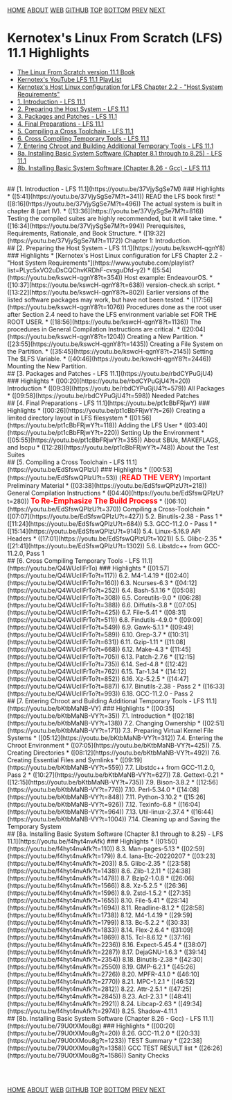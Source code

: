 ---
---

[HOME](index.md)
[ABOUT](README.md)
[WEB](https://osp4diss.vlsm.org/)
[GITHUB](https://github.com/os2xx/osp4diss/)
[TOP](#)
[BOTTOM](#endofpage)
[PREV](index.md#idx06)
[NEXT](index.md#idx06)

# Kernotex's Linux From Scratch (LFS) 11.1 Highlights

* [The Linux From Scratch version 11.1 Book](https://www.linuxfromscratch.org/lfs/view/11.1/)
* [Kernotex's YouTube LFS 11.1 PlayList](https://www.youtube.com/playlist?list=PLyc5xVO2uDsCCsisiiWrZJgnHmK18Mr7j)
* [Kernotex's Host Linux configuration for LFS Chapter 2.2 - "Host System Requirements"](https://www.youtube.com/playlist?list=PLyc5xVO2uDsCQChvKRDhF-cvsguDfd-y2)
* [1. Introduction - LFS 11.1](#idx01)
* [2. Preparing the Host System - LFS 11.1](#idx02)
* [3. Packages and Patches - LFS 11.1](#idx03)
* [4. Final Preparations - LFS 11.1](#idx04)
* [5. Compiling a Cross Toolchain - LFS 11.1](#idx05)
* [6. Cross Compiling Temporary Tools - LFS 11.1](#idx06)
* [7. Entering Chroot and Building Additional Temporary Tools - LFS 11.1](#idx07)
* [8a. Installing Basic System Software (Chapter 8.1 through to 8.25) - LFS 11.1](#idx08a)
* [8b. Installing Basic System Software (Chapter 8.26 - Gcc) - LFS 11.1](#idx08b)

<br id="idx01">
## [1. Introduction - LFS 11.1](https://youtu.be/37VjySgSe7M)
### Highlights
* ([5:41](https://youtu.be/37VjySgSe7M?t=341)) READ the LFS book first! 
* ([8:16](https://youtu.be/37VjySgSe7M?t=496)) The actual system is built in chapter 8 (part IV).
* ([13:36](https://youtu.be/37VjySgSe7M?t=816)) Testing the compiled suites are highly recommended, but it will take time. 
* ([16:34](https://youtu.be/37VjySgSe7M?t=994)) Prerequisites, Requirements, Rationale, and Book Structure.
* ([19:32](https://youtu.be/37VjySgSe7M?t=1172)) Chapter 1: Introduction.

<br id="idx02">
## [2. Preparing the Host System - LFS 11.1](https://youtu.be/kswcH-qgnY8)
### Highlights
* [Kernotex's Host Linux configuration for LFS Chapter 2.2 - "Host System Requirements"](https://www.youtube.com/playlist?list=PLyc5xVO2uDsCQChvKRDhF-cvsguDfd-y2)
* ([5:54](https://youtu.be/kswcH-qgnY8?t=354)) Host example: EndeavourOS.
* ([10:37](https://youtu.be/kswcH-qgnY8?t=638)) version-check.sh script.
* ([13:22](https://youtu.be/kswcH-qgnY8?t=802)) Earlier versions of the listed software packages may work, but have not been tested.
* ([17:56](https://youtu.be/kswcH-qgnY8?t=1076)) Procedures done as the root user after Section 2.4 need to have the LFS environment variable set FOR THE ROOT USER.
* ([18:56](https://youtu.be/kswcH-qgnY8?t=1136)) The procedures in General Compilation Instructions are critical. 
* ([20:04](https://youtu.be/kswcH-qgnY8?t=1204)) Creating a New Partition.
* ([23:55](https://youtu.be/kswcH-qgnY8?t=1435)) Creating a File System on the Partition.
* ([35:45](https://youtu.be/kswcH-qgnY8?t=2145)) Setting The $LFS Variable.
* ([40:46](https://youtu.be/kswcH-qgnY8?t=2446)) Mounting the New Partition.

<br id="idx03">
## [3. Packages and Patches - LFS 11.1](https://youtu.be/rbdCYPuGjU4)
### Highlights
* ([00:20](https://youtu.be/rbdCYPuGjU4?t=20)) Introduction
* ([09:39](https://youtu.be/rbdCYPuGjU4?t=579)) All Packages
* ([09:58](https://youtu.be/rbdCYPuGjU4?t=598)) Needed Patches

<br id="idx04">
## [4. Final Preparations - LFS 11.1](https://youtu.be/pt1cBbFRjwY)
### Highlights
* ([00:26](https://youtu.be/pt1cBbFRjwY?t=26)) Creating a limited directory layout in LFS filesystem
* ([01:56](https://youtu.be/pt1cBbFRjwY?t=118)) Adding the LFS User
* ([03:40](https://youtu.be/pt1cBbFRjwY?t=220)) Setting Up the Environment
* ([05:55](https://youtu.be/pt1cBbFRjwY?t=355)) About SBUs, MAKEFLAGS, and lscpu
* ([12:28](https://youtu.be/pt1cBbFRjwY?t=748)) About the Test Suites

<br id="idx05">
## [5. Compiling a Cross Toolchain - LFS 11.1](https://youtu.be/EdSfswQPlzU)
### Highlights
* ([00:53](https://youtu.be/EdSfswQPlzU?t=53)) 
  (<span style="color:red; font-weight:bold; font-size:larger;">READ THE VERY</span>) Important Preliminary Material
* ([03:38](https://youtu.be/EdSfswQPlzU?t=218)) General Compilation Instructions
  * ([04:40](https://youtu.be/EdSfswQPlzU?t=280)) <span style="color:red; 
    font-weight:bold; font-size:larger;">To Re-Emphasize The Build Process</span>
* ([06:10](https://youtu.be/EdSfswQPlzU?t=370)) Compiling a Cross-Toolchain
* ([07:07](https://youtu.be/EdSfswQPlzU?t=427)) 5.2. Binutils-2.38 - Pass 1
* ([11:24](https://youtu.be/EdSfswQPlzU?t=684)) 5.3. GCC-11.2.0 - Pass 1
* ([15:14](https://youtu.be/EdSfswQPlzU?t=914)) 5.4. Linux-5.16.9 API Headers
* ([17:01](https://youtu.be/EdSfswQPlzU?t=1021)) 5.5. Glibc-2.35
* ([21:41](https://youtu.be/EdSfswQPlzU?t=1302)) 5.6. Libstdc++ from GCC-11.2.0, Pass 1

<br id="idx06">
## [6. Cross Compiling Temporary Tools - LFS 11.1](https://youtu.be/Q4WUcIlFrTo)
### Highlights
* ([01:57](https://youtu.be/Q4WUcIlFrTo?t=117)) 6.2. M4-1.4.19
* ([02:40](https://youtu.be/Q4WUcIlFrTo?t=160)) 6.3. Ncurses-6.3
* ([04:12](https://youtu.be/Q4WUcIlFrTo?t=252)) 6.4. Bash-5.1.16
* ([05:08](https://youtu.be/Q4WUcIlFrTo?t=308)) 6.5. Coreutils-9.0
* ([06:28](https://youtu.be/Q4WUcIlFrTo?t=388)) 6.6. Diffutils-3.8
* ([07:05](https://youtu.be/Q4WUcIlFrTo?t=425)) 6.7. File-5.41
* ([08:31](https://youtu.be/Q4WUcIlFrTo?t=511)) 6.8. Findutils-4.9.0
* ([09:09](https://youtu.be/Q4WUcIlFrTo?t=549)) 6.9. Gawk-5.1.1
* ([09:49](https://youtu.be/Q4WUcIlFrTo?t=589)) 6.10. Grep-3.7
* ([10:31](https://youtu.be/Q4WUcIlFrTo?t=631)) 6.11. Gzip-1.11
* ([11:08](https://youtu.be/Q4WUcIlFrTo?t=668)) 6.12. Make-4.3
* ([11:45](https://youtu.be/Q4WUcIlFrTo?t=705)) 6.13. Patch-2.7.6
* ([12:15](https://youtu.be/Q4WUcIlFrTo?t=735)) 6.14. Sed-4.8
* ([12:42](https://youtu.be/Q4WUcIlFrTo?t=762)) 6.15. Tar-1.34
* ([14:12](https://youtu.be/Q4WUcIlFrTo?t=852)) 6.16. Xz-5.2.5
* ([14:47](https://youtu.be/Q4WUcIlFrTo?t=887)) 6.17. Binutils-2.38 - Pass 2
* ([16:33](https://youtu.be/Q4WUcIlFrTo?t=993)) 6.18. GCC-11.2.0 - Pass 2

<br id="idx07">
## [7. Entering Chroot and Building Additional Temporary Tools - LFS 11.1](https://youtu.be/bKtbMaNB-VY)
### Highlights
* ([00:35](https://youtu.be/bKtbMaNB-VY?t=35)) 7.1. Introduction
* ([02:18](https://youtu.be/bKtbMaNB-VY?t=138)) 7.2. Changing Ownership
* ([02:51](https://youtu.be/bKtbMaNB-VY?t=171)) 7.3. Preparing Virtual Kernel File Systems
* ([05:12](https://youtu.be/bKtbMaNB-VY?t=312)) 7.4. Entering the Chroot Environment
* ([07:05](https://youtu.be/bKtbMaNB-VY?t=425)) 7.5. Creating Directories
* ([08:12](https://youtu.be/bKtbMaNB-VY?t=492)) 7.6. Creating Essential Files and Symlinks
* ([09:19](https://youtu.be/bKtbMaNB-VY?t=559)) 7.7. Libstdc++ from GCC-11.2.0, Pass 2
* ([10:27](https://youtu.be/bKtbMaNB-VY?t=627)) 7.8. Gettext-0.21
* ([12:15](https://youtu.be/bKtbMaNB-VY?t=735)) 7.9. Bison-3.8.2
* ([12:56](https://youtu.be/bKtbMaNB-VY?t=776)) 7.10. Perl-5.34.0
* ([14:08](https://youtu.be/bKtbMaNB-VY?t=848)) 7.11. Python-3.10.2
* ([15:26](https://youtu.be/bKtbMaNB-VY?t=926)) 7.12. Texinfo-6.8
* ([16:04](https://youtu.be/bKtbMaNB-VY?t=964)) 7.13. Util-linux-2.37.4
* ([16:44](https://youtu.be/bKtbMaNB-VY?t=1004)) 7.14. Cleaning up and Saving the Temporary System

<br id="idx08a">
## [8a. Installing Basic System Software (Chapter 8.1 through to 8.25) - LFS 11.1](https://youtu.be/f4hyt4nvAfk)
### Highlights
* ([01:50](https://youtu.be/f4hyt4nvAfk?t=110)) 8.3. Man-pages-5.13
* ([02:59](https://youtu.be/f4hyt4nvAfk?t=179)) 8.4. Iana-Etc-20220207
* ([03:23](https://youtu.be/f4hyt4nvAfk?t=203)) 8.5. Glibc-2.35
* ([23:58](https://youtu.be/f4hyt4nvAfk?t=1438)) 8.6. Zlib-1.2.11
* ([24:38](https://youtu.be/f4hyt4nvAfk?t=1478)) 8.7. Bzip2-1.0.8
* ([26:06](https://youtu.be/f4hyt4nvAfk?t=1566)) 8.8. Xz-5.2.5
* ([26:36](https://youtu.be/f4hyt4nvAfk?t=1596)) 8.9. Zstd-1.5.2
* ([27:35](https://youtu.be/f4hyt4nvAfk?t=1655)) 8.10. File-5.41
* ([28:14](https://youtu.be/f4hyt4nvAfk?t=1694)) 8.11. Readline-8.1.2
* ([28:58](https://youtu.be/f4hyt4nvAfk?t=1738)) 8.12. M4-1.4.19
* ([29:59](https://youtu.be/f4hyt4nvAfk?t=1799)) 8.13. Bc-5.2.2
* ([30:33](https://youtu.be/f4hyt4nvAfk?t=1833)) 8.14. Flex-2.6.4
* ([31:09](https://youtu.be/f4hyt4nvAfk?t=1869)) 8.15. Tcl-8.6.12
* ([37:16](https://youtu.be/f4hyt4nvAfk?t=2236)) 8.16. Expect-5.45.4
* ([38:07](https://youtu.be/f4hyt4nvAfk?t=2287)) 8.17. DejaGNU-1.6.3
* ([39:14](https://youtu.be/f4hyt4nvAfk?t=2354)) 8.18. Binutils-2.38
* ([42:30](https://youtu.be/f4hyt4nvAfk?t=2550)) 8.19. GMP-6.2.1
* ([45:26](https://youtu.be/f4hyt4nvAfk?t=2726)) 8.20. MPFR-4.1.0
* ([46:10](https://youtu.be/f4hyt4nvAfk?t=2770)) 8.21. MPC-1.2.1
* ([46:52](https://youtu.be/f4hyt4nvAfk?t=2812)) 8.22. Attr-2.5.1
* ([47:25](https://youtu.be/f4hyt4nvAfk?t=2845)) 8.23. Acl-2.3.1
* ([48:41](https://youtu.be/f4hyt4nvAfk?t=2921)) 8.24. Libcap-2.63
* ([49:34](https://youtu.be/f4hyt4nvAfk?t=2974)) 8.25. Shadow-4.11.1

<br id="idx08b">
## [8b. Installing Basic System Software (Chapter 8.26 - Gcc) - LFS 11.1](https://youtu.be/79U0tXMou8g)
### Highlights
* ([00:20](https://youtu.be/79U0tXMou8g?t=20))  8.26. GCC-11.2.0
* ([20:33](https://youtu.be/79U0tXMou8g?t=1233)) TEST Summary
* ([22:38](https://youtu.be/79U0tXMou8g?t=1358)) GCC TEST RESULT list
* ([26:26](https://youtu.be/79U0tXMou8g?t=1586)) Sanity Checks

<br id="endofpage"><br>

[HOME](index.md)
[ABOUT](README.md)
[WEB](https://osp4diss.vlsm.org/)
[GITHUB](https://github.com/os2xx/osp4diss/)
[TOP](#)
[BOTTOM](#endofpage)
[PREV](index.md#idx06)
[NEXT](index.md#idx06)
<br>

